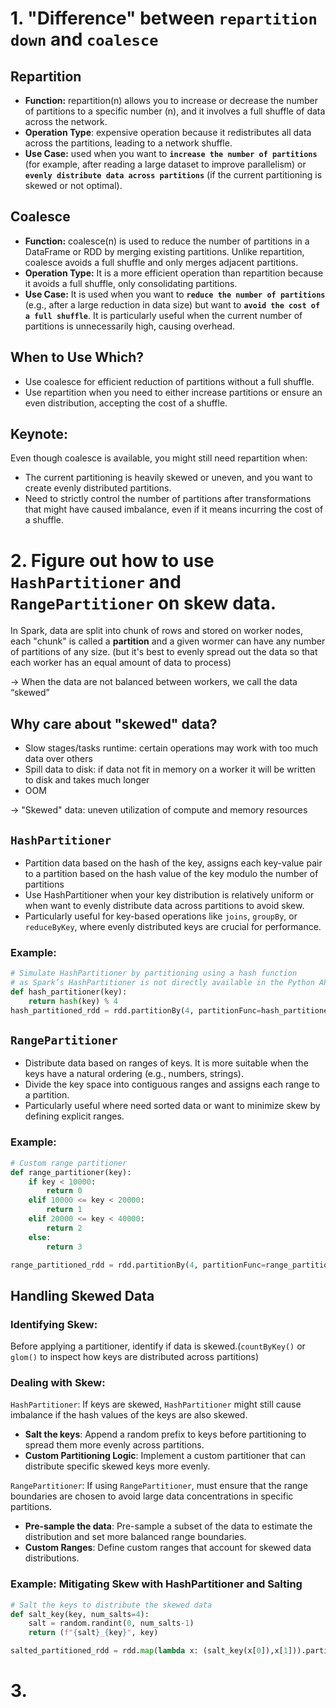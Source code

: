 <!-- Số core/executor > số executor/worker
 
Số partition = bội số worker -> tính toán phân tán
Số partition/worker = bội số executor
=> Số partition = n * (số worker * số executor/worker) với n là số nguyên dương.
 
Số executor/worker = (Số cores/worker) / (Số cores/executor)

Chạy code đó trên cùng cluster, nhưng giờ mỗi worker có
1. Số executor/worker > số worker/cluster (6>3)
2. Số core/executor > số executor/worker (6>1)
so sánh running time với trường hợp trên. Trong TH trên, số executor/worker = 1. Có thể x6 là số partition phù hợp trong TH này nhưng so với số (1. và 2.) thì có thể không. -->
# 1. "Difference" between `repartition down` and `coalesce`
## Repartition
- **Function:** repartition(n) allows you to increase or decrease the number of partitions to a specific number (n), and it involves a full shuffle of data across the network.
- **Operation Type**: expensive operation because it redistributes all data across the partitions, leading to a network shuffle.
- **Use Case:** used when you want to **`increase the number of partitions`** (for example, after reading a large dataset to improve parallelism) or **`evenly distribute data across partitions`** (if the current partitioning is skewed or not optimal).
## Coalesce
- **Function:** coalesce(n) is used to reduce the number of partitions in a DataFrame or RDD by merging existing partitions. Unlike repartition, coalesce avoids a full shuffle and only merges adjacent partitions.
- **Operation Type:** It is a more efficient operation than repartition because it avoids a full shuffle, only consolidating partitions.
- **Use Case:** It is used when you want to **`reduce the number of partitions`** (e.g., after a large reduction in data size) but want to **`avoid the cost of a full shuffle`**. It is particularly useful when the current number of partitions is unnecessarily high, causing overhead.

## When to Use Which?
- Use coalesce for efficient reduction of partitions without a full shuffle.
- Use repartition when you need to either increase partitions or ensure an even distribution, accepting the cost of a shuffle.

## Keynote: 
Even though coalesce is available, you might still need repartition when:
- The current partitioning is heavily skewed or uneven, and you want to create evenly distributed partitions.
- Need to strictly control the number of partitions after transformations that might have caused imbalance, even if it means incurring the cost of a shuffle.

# 2. Figure out how to use `HashPartitioner` and `RangePartitioner` on skew data.
In Spark, data are split into chunk of rows and stored on worker nodes, each "chunk" is called a **partition** and a given wormer can have any number of partitions of any size. (but it's best to evenly spread out the data so that each worker has an equal amount of data to process)

-> When the data are not balanced between workers, we call the data “skewed”

## Why care about "skewed" data?
- Slow stages/tasks runtime: certain operations may work with too much data over others
- Spill data to disk: if data not fit in memory on a worker it will be written to disk and takes much longer
- OOM

->  "Skewed" data: uneven utilization of compute and memory resources

## `HashPartitioner`
- Partition data based on the hash of the key, assigns each key-value pair to a partition based on the hash value of the key modulo the number of partitions
- Use HashPartitioner when your key distribution is relatively uniform or when want to evenly distribute data across partitions to avoid skew.
- Particularly useful for key-based operations like `joins`, `groupBy`, or `reduceByKey`, where evenly distributed keys are crucial for performance.
### Example:
```python
# Simulate HashPartitioner by partitioning using a hash function
# as Spark’s HashPartitioner is not directly available in the Python API
def hash_partitioner(key):
    return hash(key) % 4 
hash_partitioned_rdd = rdd.partitionBy(4, partitionFunc=hash_partitioner)
```
## `RangePartitioner`
- Distribute data based on ranges of keys. It is more suitable when the keys have a natural ordering (e.g., numbers, strings).
- Divide the key space into contiguous ranges and assigns each range to a partition. 
- Particularly useful where need sorted data or want to minimize skew by defining explicit ranges.
### Example: 
```python
# Custom range partitioner
def range_partitioner(key):
    if key < 10000:
        return 0
    elif 10000 <= key < 20000:
        return 1
    elif 20000 <= key < 40000:
        return 2
    else:
        return 3

range_partitioned_rdd = rdd.partitionBy(4, partitionFunc=range_partitioner)
```
## Handling Skewed Data
### Identifying Skew:
Before applying a partitioner, identify if  data is skewed.(`countByKey()` or `glom()` to inspect how keys are distributed across partitions)
### Dealing with Skew:
`HashPartitioner`: If keys are skewed, `HashPartitioner` might still cause imbalance if the hash values of the keys are also skewed.

- **Salt the keys**: Append a random prefix to keys before partitioning to spread them more evenly across partitions.
- **Custom Partitioning Logic**: Implement a custom partitioner that can distribute specific skewed keys more evenly.

`RangePartitioner`: If using `RangePartitioner`, must ensure that the range boundaries are chosen to avoid large data concentrations in specific partitions.
- **Pre-sample the data**: Pre-sample a subset of the data to estimate the distribution and set more balanced range boundaries.
- **Custom Ranges**: Define custom ranges that account for skewed data distributions.

### Example: Mitigating Skew with HashPartitioner and Salting
```python 
# Salt the keys to distribute the skewed data
def salt_key(key, num_salts=4):
    salt = random.randint(0, num_salts-1)
    return (f"{salt}_{key}", key)

salted_partitioned_rdd = rdd.map(lambda x: (salt_key(x[0]),x[1])).partitionBy(4, partitionFunc=hash_partitioner)
```

# 3.


